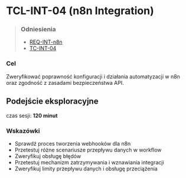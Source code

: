 # TCL-INT-04 (n8n Integration)
> ### Odniesienia
> - [REQ-INT-n8n](https://github.com/KWAK-testing/Formbricks-tests/blob/main/docs/requirements.md#req-int-n8n)
> - [TC-INT-04](https://github.com/KWAK-testing/Formbricks-tests/blob/main/docs/test-cases/high-level/integrations.md#tc-int-04)


### Cel
Zweryfikować poprawność konfiguracji i działania automatyzacji w n8n oraz zgodność z zasadami bezpieczeństwa API.

## Podejście eksploracyjne
czas sesji: **120 minut**

### Wskazówki
- Sprawdź proces tworzenia webhooków dla n8n
- Przetestuj różne scenariusze przepływu danych w workflow
- Zweryfikuj obsługę błędów
- Przetestuj mechanizm zatrzymywania i wznawiania integracji
- Zweryfikuj limity przepływu danych i obsługę przeciążenia
